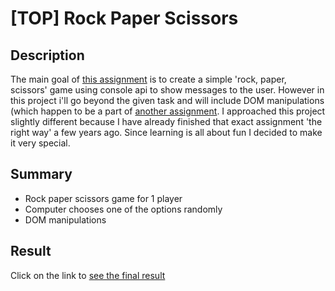 # [TOP] Rock Paper Scissors  
  
## Description 

The main goal of [this assignment](https://www.theodinproject.com/lessons/foundations-rock-paper-scissors) is to create a simple 'rock, paper, scissors' game using console api to show messages to the user. However in this project i'll go beyond the given task and will include DOM manipulations (which happen to be a part of [another assignment](https://www.theodinproject.com/lessons/foundations-revisiting-rock-paper-scissors). I approached this project slightly different because I have already finished that exact assignment 'the right way' a few years ago. Since learning is all about fun I decided to make it very special.
  
## Summary

- Rock paper scissors game for 1 player
- Computer chooses one of the options randomly
- DOM manipulations

## Result

Click on the link to [see the final result](https://piotrfijol.github.io/top-rps)
